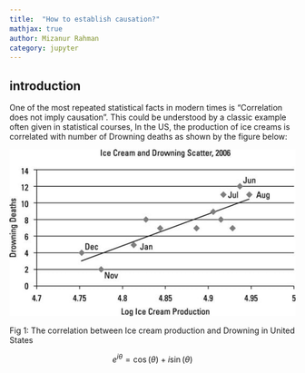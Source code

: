 ```yaml
---
title:  "How to establish causation?"
mathjax: true
author: Mizanur Rahman
category: jupyter
---
```


## introduction
One of the most repeated statistical facts in modern times is “Correlation does not imply causation”. This could be understood by a classic example often given in statistical courses, In the US, the production of ice creams is correlated with number of Drowning deaths as shown by the figure below:


![fig1](Ice_cream_and_drowning.jpg) 

Fig 1: The correlation between Ice cream production and Drowning in United States

$$ e^{i\theta}=\cos(\theta)+i\sin(\theta) $$
